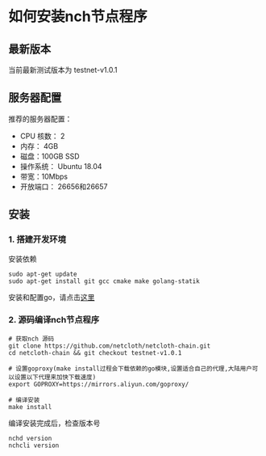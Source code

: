 # 如何安装nch节点程序

## 最新版本

当前最新测试版本为 testnet-v1.0.1

## 服务器配置

推荐的服务器配置：

* CPU 核数： 2
* 内存： 4GB
* 磁盘：100GB SSD
* 操作系统： Ubuntu 18.04
* 带宽：10Mbps
* 开放端口： 26656和26657

## 安装

### 1. 搭建开发环境

安装依赖

```shell
sudo apt-get update
sudo apt-get install git gcc cmake make golang-statik
```

安装和配置go，请点击[这里](../software/go-install.md)

### 2. 源码编译nch节点程序

```shell
# 获取nch 源码
git clone https://github.com/netcloth/netcloth-chain.git
cd netcloth-chain && git checkout testnet-v1.0.1

# 设置goproxy(make install过程会下载依赖的go模块,设置适合自己的代理,大陆用户可以设置以下代理来加快下载速度)
export GOPROXY=https://mirrors.aliyun.com/goproxy/

# 编译安装
make install
```

编译安装完成后，检查版本号
```shell
nchd version
nchcli version
```
